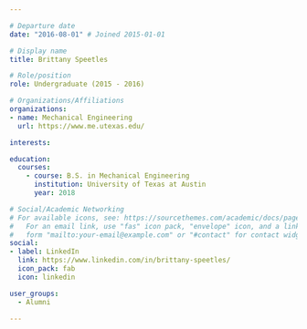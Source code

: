 ```yaml
---

# Departure date
date: "2016-08-01" # Joined 2015-01-01

# Display name
title: Brittany Speetles

# Role/position
role: Undergraduate (2015 - 2016)

# Organizations/Affiliations
organizations:
- name: Mechanical Engineering
  url: https://www.me.utexas.edu/

interests:

education:
  courses:
    - course: B.S. in Mechanical Engineering
      institution: University of Texas at Austin
      year: 2018

# Social/Academic Networking
# For available icons, see: https://sourcethemes.com/academic/docs/page-builder/#icons
#   For an email link, use "fas" icon pack, "envelope" icon, and a link in the
#   form "mailto:your-email@example.com" or "#contact" for contact widget.
social:
- label: LinkedIn
  link: https://www.linkedin.com/in/brittany-speetles/
  icon_pack: fab
  icon: linkedin

user_groups:
  - Alumni

---
```

